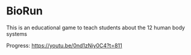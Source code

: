 # BioRun
This is an educational game to teach students about the 12 human body systems

Progress: https://youtu.be/0nd1zNiy0C4?t=811
